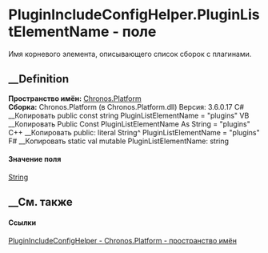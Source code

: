 # PluginIncludeConfigHelper.PluginListElementName - поле
Имя корневого элемента, описывающего список сборок с плагинами.
## __Definition
 **Пространство имён:** [Chronos.Platform](N_Chronos_Platform.htm)  
 **Сборка:** Chronos.Platform (в Chronos.Platform.dll) Версия: 3.6.0.17
C# __Копировать
     public const string PluginListElementName = "plugins"
VB __Копировать
     Public Const PluginListElementName As String = "plugins"
C++ __Копировать
     public:
    literal String^ PluginListElementName = "plugins"
F# __Копировать
     static val mutable PluginListElementName: string
#### Значение поля
[String](https://learn.microsoft.com/dotnet/api/system.string)
##  __См. также
#### Ссылки
[PluginIncludeConfigHelper -
](T_Chronos_Platform_PluginIncludeConfigHelper.htm)
[Chronos.Platform - пространство имён](N_Chronos_Platform.htm)
